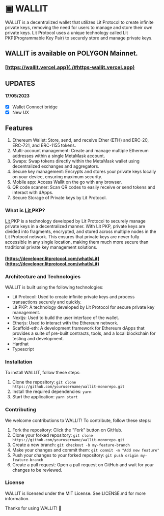 # ▣ WALLIT

WALLIT is a decentralized wallet that utilizes Lit Protocol to create infinite private keys, removing the need for users to manage and store their own private keys. Lit Protocol uses a unique technology called Lit PKP(Programmable Key Pair) to securely store and manage private keys.

## WALLIT is available on POLYGON Mainnet.

### [https://wallit.vercel.app](./#https-wallit.vercel.app)

## UPDATES

#### 17/05/2023

* [x] Wallet Connect bridge
* [x] New UX

## Features

1. Ethereum Wallet: Store, send, and receive Ether (ETH) and ERC-20, ERC-721, and ERC-1155 tokens.
2. Multi-account management: Create and manage multiple Ethereum addresses within a single MetaMask account.
3. Swaps: Swap tokens directly within the MetaMask wallet using decentralized exchanges and aggregators.
4. Secure key management: Encrypts and stores your private keys locally on your device, ensuring maximum security.
5. Mobile app: Access Wallit on the go with any browser.
6. QR code scanner: Scan QR codes to easily receive or send tokens and interact with dApps.
7. Secure Storage of Private keys by Lit Protocol.

###

### What is [Lit ](https://litprotocol.com/)PKP?

[Lit ](https://litprotocol.com/)PKP is a technology developed by Lit Protocol to securely manage private keys in a decentralized manner. With Lit PKP, private keys are divided into fragments, encrypted, and stored across multiple nodes in the Lit Protocol network. This ensures that private keys are never fully accessible in any single location, making them much more secure than traditional private key management solutions.

#### [https://developer.litprotocol.com/whatIsLit](https://developer.litprotocol.com/whatIsLit)

### Architecture and Technologies

WALLIT is built using the following technologies:

* Lit Protocol: Used to create infinite private keys and process transactions securely and quickly.
* Lit PKP: A technology developed by Lit Protocol for secure private key management.
* Nextjs: Used to build the user interface of the wallet.
* Etherjs: Used to interact with the Ethereum network.
* Scaffold-eth: A development framework for Ethereum dApps that provides a suite of pre-built contracts, tools, and a local blockchain for testing and development.
* Hardhat
* Typescript

### Installation

To install WALLIT, follow these steps:

1. Clone the repository: `git clone https://github.com/yourusername/wallit-monorepo.git`
2. Install the required dependencies: `yarn`
3. Start the application: `yarn start`

### Contributing

We welcome contributions to WALLIT! To contribute, follow these steps:

1. Fork the repository: Click the "Fork" button on GitHub.
2. Clone your forked repository: `git clone https://github.com/yourusername/wallit-monorepo.git`
3. Create a new branch: `git checkout -b my-feature-branch`
4. Make your changes and commit them: `git commit -m "Add new feature"`
5. Push your changes to your forked repository: `git push origin my-feature-branch`
6. Create a pull request: Open a pull request on GitHub and wait for your changes to be reviewed.

### License

WALLIT is licensed under the MIT License. See LICENSE.md for more information.

Thanks for using WALLIT! 🚀
